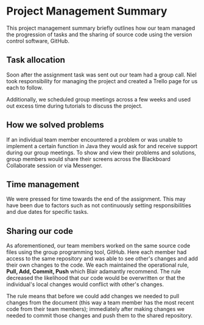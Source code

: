# Project Management Summary

This project management summary briefly outlines how our team managed the progression of tasks and the sharing of source code
using the version control software, GitHub.

## Task allocation

Soon after the assignment task was sent out our team had a group call. Niel took responsibility for managing the project
and created a Trello page for us each to follow.

Additionally, we scheduled group meetings across a few weeks and used out excess time during tutorials to discuss the project.

## How we solved problems

If an individual team member encountered a problem or was unable to implement a certain function in Java they would ask for and
receive support during our group meetings. To show and view their problems and solutions, group members would share their 
screens across the Blackboard Collaborate session or via Messenger.

## Time management

We were pressed for time towards the end of the assignment. This may have been due to factors such as not continuously setting
responsibilities and due dates for specific tasks.  

## Sharing our code

As aforementioned, our team members worked on the same source code files using the group programming tool, GitHub. Here each member
had access to the same repository and was able to see other's changes and add their own changes to the code. We each maintained 
the operational rule, **Pull, Add, Commit, Push** which Blair adamantly recommend. The rule decreased the likelihood that our code 
would be overwritten or that the individual's local changes would conflict with other's changes. 

The rule means that before we could add changes we needed to pull changes from the document (this
way a team member has the most recent code from their team members); immediately after making changes we needed to commit those changes
and push them to the shared repository.